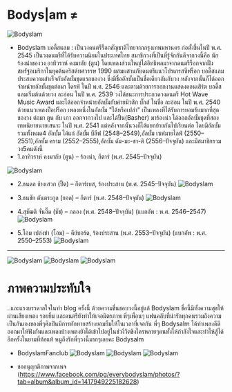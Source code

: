 # Bodys|am ≠
![Bodyslam](https://scontent.fbkk5-7.fna.fbcdn.net/v/t1.0-9/21314460_1823625541281659_3406707366681611040_n.jpg?oh=06336bca4aba641c99e691c1b9e88fd7&oe=5A5009D2)
* Bodyslam บอดี้สแลม : เป็นวงดนตรีร็อกสัญชาติไทยจากกรุงเทพมหานคร ก่อตั้งขึ้นในปี พ.ศ. 2545 เป็นวงดนตรีที่ได้รับความนิยมในประเทศไทย สมาชิกวงที่เป็นที่รู้จักกันดีจากวงนี้คือ นักร้องนำของวง อาทิวราห์ คงมาลัย (ตูน) โดยเพลงส่วนใหญ่ได้อิทธิพลมาจากดนตรีร็อกจากฝั่งสหรัฐอเมริกาในยุคต้นคริสต์ทศวรรษ 1990 ผสมผสานกับดนตรีแนวโปรเกรสซีฟร็อก
บอดี้สแลมประสบความสำเร็จกับอัลบั้มชุดแรกของวง ซึ่งมีชื่ออัลบั้มเป็นชื่อเดียวกันกับวง หลังจากนั้นก็ได้ออกจำหน่ายอัลบั้มชุดต่อมา ไดรฟ์ ในปี พ.ศ. 2546 และตามด้วยการออกงานแสดงคอนเสิร์ต บอดี้สแลมเริ่มต้นด้วยวง ละอ่อน ในปี พ.ศ. 2539 วงได้ชนะการประกวดวงดนตรี Hot Wave Music Award และได้ออกจำหน่ายอัลบั้มกับค่ายมิวสิก บั๊กส์ ในชื่อ ละอ่อน ในปี พ.ศ. 2540 ด้วยแนวเพลงป็อปร็อก เพลงหนึ่งในอัลบั้ม "ได้หรือเปล่า" เป็นเพลงที่ได้รับการยอมรับมากที่สุดของวง ต่อมา ตูน กับ เภา ออกจากวงไป และได้ปั้น(Basher) มาร้องนำ ได้ออกอัลบั้มชุดที่สอง เทพนิยายนายเสนาะ ในปี พ.ศ. 2541 แต่หลังจากนั้นวงก็ได้แยกย้ายกันไปเรียนต่อ โดยมีอัลบั้มรวมทั้งหมด4 อัลบั้ม ได้แก่ อัลบั้ม บีลีฟ (2548–2549),อัลบั้ม เซฟมายไลฟ์ (2550–2551),อัลบั้ม คราม (2552–2555),อัลบั้ม ดัม-มะ-ชา-ติ (2556–ปัจจุบัน) และมีสมาชิกรวมวง5คนดังนี้ 
* 1.อาทิวราห์ คงมาลัย (ตูน) – ร้องนำ, กีตาร์ (พ.ศ. 2545–ปัจจุบัน)

![Bodyslam](https://scontent.fbkk5-7.fna.fbcdn.net/v/t1.0-9/21192711_1821665611477652_5940580409128661791_n.jpg?oh=b40d9c04c47be18acaa3ca37f2bd7584&oe=5A57D5BE)

* 2.ธนดล ช้างเสวก (ปิ๊ด) – กีตาร์เบส, ร้องประสาน (พ.ศ. 2545–ปัจจุบัน)
![Bodyslam](https://scontent.fbkk5-7.fna.fbcdn.net/v/t1.0-9/17992133_1758963424414538_4449170563294883128_n.jpg?oh=fe38c91db2806af9cc98b01a841cde87&oe=5A16092F)

* 3.ธนชัย ตันตระกูล (ยอด) – กีตาร์ (พ.ศ. 2548–ปัจจุบัน)
![Bodyslam](https://scontent.fbkk5-7.fna.fbcdn.net/v/t1.0-9/19420719_1791169334527280_2309439808497020196_n.jpg?oh=1ee411bc8f0d978a4f8b35fc11af7ac7&oe=5A131DF9)

* 4.สุชัฒติ จั่นอี๊ด (ชัช) – กลอง (พ.ศ. 2548–ปัจจุบัน) (แบกอัพ : พ.ศ. 2546–2547)
![Bodyslam](https://scontent.fbkk5-7.fna.fbcdn.net/v/t31.0-8/17039271_1734719340172280_8570727887050135656_o.jpg?oh=a9b86f48a57685632c4258d330933f3e&oe=5A4DFDE3)

* 5.โอม เปล่งขำ (โอม) – คีย์บอร์ด, ร้องประสาน (พ.ศ. 2553–ปัจจุบัน) (แบกอัพ : พ.ศ. 2550–2553)
![Bodyslam](https://scontent.fbkk5-7.fna.fbcdn.net/v/t1.0-9/17903387_1758967847747429_7309487456133686291_n.jpg?oh=67586cf9a62606706afd7848d89042b0&oe=5A4D8E5B)
---
![Bodyslam](http://1.bp.blogspot.com/-kW2v5cwrvRE/VbOT85sVvdI/AAAAAAAABtI/augbzSqeCE0/s1600/11406563_10153420772149853_7729631743864138213_o.jpg)
![Bodyslam](https://www.songdee.com/wp-content/uploads/2014/07/%E0%B8%8A%E0%B8%B5%E0%B8%A7%E0%B8%B4%E0%B8%95%E0%B8%A2%E0%B8%B1%E0%B8%87%E0%B8%84%E0%B8%87%E0%B8%AA%E0%B8%A7%E0%B8%A2%E0%B8%87%E0%B8%B2%E0%B8%A1-%E2%80%93-bodyslam-%E0%B8%9A%E0%B8%AD%E0%B8%94%E0%B8%B5%E0%B9%89%E0%B8%AA%E0%B9%81%E0%B8%A5%E0%B8%A1.jpg)
![Bodyslam](https://scontent.fbkk5-7.fna.fbcdn.net/v/t31.0-8/17039350_1734724143505133_5726555969384769722_o.jpg?oh=a46e173c69216917a5af929a22b36df0&oe=5A4A479E)

# ภาพความประทับใจ 
..และแรงบรรดาลใจในทำ blog ครั้งนี้ ด้วยความชื่นชอบวงนี้อยู่แล้ Bodyslam ชื่อนี้มีทั้งความสุขให้ผ่่านเสียงเพลง รอยยิ้ม และดนตรียังทำให้เจอมิตรภาพ พี่ๆเพื่อนๆ แฟนคลับที่น่ารักทุกคนรวมถึงความเป็นกันเองของพี่ๆศิลปินมีการทักทายสร้างยอมยิ้มให้ในเวลาที่เจอกัน พี่ๆ Bodysalm ได้ทำเพลงดีดีออกมาให้ฟังกันและเพลงบ้างเพลงยังได้เข้าไปอยู่ในช่วงีวิตขิงใครหลายๆคนทั้งให้กำลังใจและทำให้สู้ได้อีกครั้งในยามที่ท้อแท้ หนูถึงรักพี่ๆวงนี้มากๆเลยคะ Bodysalm
* BodyslamFanclub
![Bodyslam](https://scontent.fbkk5-7.fna.fbcdn.net/v/t31.0-8/19400564_1375074135917128_4030692078219262309_o.jpg?oh=74d727aa8ac5656712340e2e718e3a0d&oe=5A5BF072)
![Bodyslam](https://scontent.fbkk5-7.fna.fbcdn.net/v/t31.0-8/17016821_1257218054369404_7558544905668108328_o.jpg?oh=2536c10581d476fe0aef95a0dfc2c0af&oe=5A45C967)
![Bodyslam](https://scontent.fbkk5-7.fna.fbcdn.net/v/t1.0-9/19732257_1388128171278391_1100137755956284969_n.jpg?oh=e447ecb32af70ff90f52967e71c33b15&oe=5A4EDCDF)

* ขออนุญาติภาพจากเพจ (https://www.facebook.com/pg/everybodyslam/photos/?tab=album&album_id=1417949225182628)
